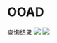 # OOAD

查询结果
![](https://github.com/cheesewapower/OOAD/blob/master/DataMarket/src/main/webapp/images/1.png)
![](https://github.com/cheesewapower/OOAD/blob/master/DataMarket/src/main/webapp/images/2.png)
